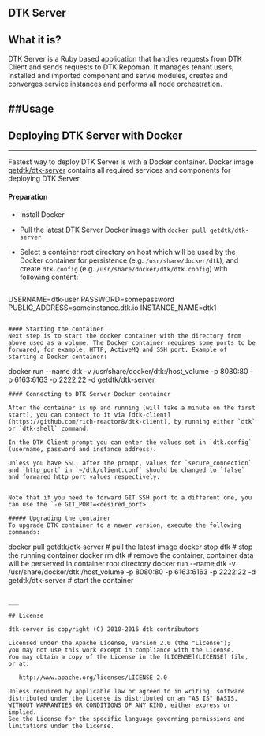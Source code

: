 ## DTK Server

What it is?
--------------
DTK Server is a Ruby based application that handles requests from DTK Client and sends requests to DTK Repoman. It manages tenant users, installed and imported component and servie modules, creates and converges service instances and performs all node orchestration. 


##Usage
-------------
## Deploying DTK Server with Docker
___  
Fastest way to deploy  DTK Server is with a Docker container. Docker image [getdtk/dtk-server](https://hub.docker.com/r/getdtk/dtk-server/) contains all required services and components for deploying DTK Server.

#### Preparation
- Install Docker   
 
- Pull the latest DTK Server Docker image with `docker pull getdtk/dtk-server`

- Select a container root directory on host which will be used by the Docker container for persistence (e.g. `/usr/share/docker/dtk`), and create `dtk.config` (e.g. `/usr/share/docker/dtk/dtk.config`) with following content:

   ```
USERNAME=dtk-user
PASSWORD=somepassword
PUBLIC_ADDRESS=someinstance.dtk.io
INSTANCE_NAME=dtk1
   ```  

#### Starting the container
Next step is to start the docker container with the directory from above used as a volume. The Docker container requires some ports to be forwared, for example: HTTP, ActiveMQ and SSH port. Example of starting a Docker container:  
   
```
docker run --name dtk -v /usr/share/docker/dtk:/host_volume -p 8080:80 -p 6163:6163 -p 2222:22 -d getdtk/dtk-server  
```
#### Connecting to DTK Server Docker container

After the container is up and running (will take a minute on the first start), you can connect to it via [dtk-client](https://github.com/rich-reactor8/dtk-client), by running either `dtk` or `dtk-shell` command.

In the DTK Client prompt you can enter the values set in `dtk.config` (username, password and instance address).   

Unless you have SSL, after the prompt, values for `secure_connection` and `http_port` in `~/dtk/client.conf` should be changed to `false` and forwared http port values respectively.  


Note that if you need to forward GIT SSH port to a different one, you can use the `-e GIT_PORT=<desired_port>`.

##### Upgrading the container
To upgrade DTK container to a newer version, execute the following commands:

```
docker pull getdtk/dtk-server # pull the latest image 
docker stop dtk # stop the running container
docker rm dtk # remove the container, container data will be perserved in container root directory 
docker run --name dtk -v /usr/share/docker/dtk:/host_volume -p 8080:80 -p 6163:6163 -p 2222:22 -d getdtk/dtk-server # start the container 
```

___

## License

dtk-server is copyright (C) 2010-2016 dtk contributors

Licensed under the Apache License, Version 2.0 (the "License");
you may not use this work except in compliance with the License.
You may obtain a copy of the License in the [LICENSE](LICENSE) file, or at:

   http://www.apache.org/licenses/LICENSE-2.0

Unless required by applicable law or agreed to in writing, software
distributed under the License is distributed on an "AS IS" BASIS,
WITHOUT WARRANTIES OR CONDITIONS OF ANY KIND, either express or implied.
See the License for the specific language governing permissions and
limitations under the License.
